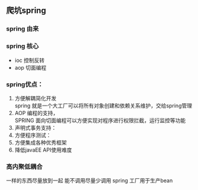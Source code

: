 ## 爬坑spring
### spring 由来
### spring 核心
- ioc 控制反转
- aop 切面编程
### spring优点：
1. 方便解耦简化开发<br>
   spring 就是一个大工厂可以将所有对象创建和依赖关系维护，交给spring管理
2. AOP 编程的支持，
   <br>SPRING 面向切面编程可以方便实现对程序进行权限拦截，运行监控等功能
3. 声明式事务支持：
   <br>
4. 方便程序测试：
5. 方便集成各种优秀框架
6. 降低javaEE API使用难度
### 高内聚低耦合
一样的东西尽量放到一起
能不调用尽量少调用
spring 工厂用于生产bean
### 
